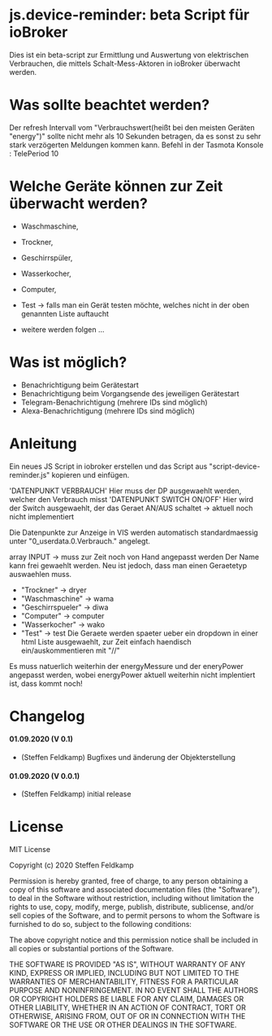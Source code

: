 # js.device-reminder: beta Script für ioBroker
Dies ist ein beta-script zur Ermittlung und Auswertung von elektrischen Verbrauchen, die mittels Schalt-Mess-Aktoren in ioBroker überwacht werden.

# Was sollte beachtet werden?
Der refresh Intervall vom "Verbrauchswert(heißt bei den meisten Geräten "energy")" sollte nicht mehr als 10 Sekunden betragen, da es sonst zu sehr stark verzögerten Meldungen kommen kann.
Befehl in der Tasmota Konsole : TelePeriod 10

# Welche Geräte können zur Zeit überwacht werden?
- Waschmaschine,
- Trockner,
- Geschirrspüler,
- Wasserkocher,
- Computer,
- Test -> falls man ein Gerät testen möchte, welches nicht in der oben genannten Liste auftaucht

- weitere werden folgen ...

# Was ist möglich?
- Benachrichtigung beim Gerätestart
- Benachrichtigung beim Vorgangsende des jeweiligen Gerätestart
- Telegram-Benachrichtigung (mehrere IDs sind möglich)
- Alexa-Benachrichtigung (mehrere IDs sind möglich)

# Anleitung
Ein neues JS Script in iobroker erstellen und das Script aus "script-device-reminder.js" kopieren und einfügen.

'DATENPUNKT VERBRAUCH' Hier muss der DP ausgewaehlt werden, welcher den Verbrauch misst
'DATENPUNKT SWITCH ON/OFF' Hier wird der Switch ausgewaehlt, der das Geraet AN/AUS schaltet -> aktuell noch nicht implementiert

Die Datenpunkte zur Anzeige in VIS werden automatisch standardmaessig unter "0_userdata.0.Verbrauch." angelegt.

array INPUT -> muss zur Zeit noch von Hand angepasst werden
Der Name kann frei gewaehlt werden. Neu ist jedoch, dass man einen Geraetetyp auswaehlen muss.
- "Trockner" -> dryer
- "Waschmaschine" -> wama
- "Geschirrspueler" -> diwa
- "Computer" -> computer
- "Wasserkocher" -> wako
- "Test" -> test
Die Geraete werden spaeter ueber ein dropdown in einer html Liste ausgewaehlt, zur Zeit einfach haendisch ein/auskommentieren mit "//"

Es muss natuerlich weiterhin der energyMessure und der eneryPower angepasst werden,
wobei energyPower aktuell weiterhin nicht implentiert ist, dass kommt noch!

# Changelog
#### 01.09.2020 (V 0.1)
- (Steffen Feldkamp) Bugfixes und änderung der Objekterstellung

#### 01.09.2020 (V 0.0.1)
- (Steffen Feldkamp) initial release

# License
MIT License

Copyright (c) 2020 Steffen Feldkamp

Permission is hereby granted, free of charge, to any person obtaining a copy of this software and associated documentation files (the "Software"), to deal in the Software without restriction, including without limitation the rights to use, copy, modify, merge, publish, distribute, sublicense, and/or sell copies of the Software, and to permit persons to whom the Software is furnished to do so, subject to the following conditions:

The above copyright notice and this permission notice shall be included in all copies or substantial portions of the Software.

THE SOFTWARE IS PROVIDED "AS IS", WITHOUT WARRANTY OF ANY KIND, EXPRESS OR IMPLIED, INCLUDING BUT NOT LIMITED TO THE WARRANTIES OF MERCHANTABILITY, FITNESS FOR A PARTICULAR PURPOSE AND NONINFRINGEMENT. IN NO EVENT SHALL THE AUTHORS OR COPYRIGHT HOLDERS BE LIABLE FOR ANY CLAIM, DAMAGES OR OTHER LIABILITY, WHETHER IN AN ACTION OF CONTRACT, TORT OR OTHERWISE, ARISING FROM, OUT OF OR IN CONNECTION WITH THE SOFTWARE OR THE USE OR OTHER DEALINGS IN THE SOFTWARE.
